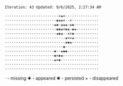 `Iteration: 43 Updated: 9/6/2025, 2:27:34 AM`
<!-- GOL_START -->
`························×✚×···············`</br>
`·······················✱✚✚×··×············`</br>
`······················✚✱·✚✚✚·✚✱···········`</br>
`·······················✱✱✚×✱✚·✱✚··········`</br>
`·······················✚✱✚··××✱···········`</br>
`···························✚××✚···········`</br>
`···························✚✱✚············`</br>
`··························✱···············`</br>
`······················✱··✚✱✱··············`</br>
`······················✱×✱✚················`</br>
`······················✚×✱·················`</br>
`··········································`</br>
`··········································`</br>
<!-- GOL_END -->
· - missing
✚ - appeared
✱ - persisted
× - disappeared
